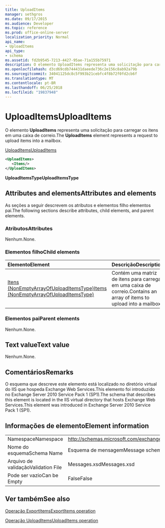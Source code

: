 ```yaml
---
title: UploadItems
manager: sethgros
ms.date: 09/17/2015
ms.audience: Developer
ms.topic: reference
ms.prod: office-online-server
localization_priority: Normal
api_name:
- UploadItems
api_type:
- schema
ms.assetid: fd2b9545-7213-4427-95ae-71a155b75971
description: O elemento UploadItems representa uma solicitação para carregar os itens em uma caixa de correio.
ms.openlocfilehash: d3cd69cdb744431daeede736c2e156c8ab92a79b
ms.sourcegitcommit: 34041125dc8c5f993b21cebfc4f8b72f0fd2cb6f
ms.translationtype: MT
ms.contentlocale: pt-BR
ms.lasthandoff: 06/25/2018
ms.locfileid: "19837948"
---
```

# <a name="uploaditems"></a><span data-ttu-id="14475-103">UploadItems</span><span class="sxs-lookup"><span data-stu-id="14475-103">UploadItems</span></span>

<span data-ttu-id="14475-104">O elemento **UploadItems** representa uma solicitação para carregar os itens em uma caixa de correio.</span><span class="sxs-lookup"><span data-stu-id="14475-104">The **UploadItems** element represents a request to upload items into a mailbox.</span></span> 
  
[<span data-ttu-id="14475-105">UploadItems</span><span class="sxs-lookup"><span data-stu-id="14475-105">UploadItems</span></span>](uploaditems.md)
  
```XML
<UploadItems>
   <Items/>
</UploadItems>
```

 <span data-ttu-id="14475-106">**UploadItemsType**</span><span class="sxs-lookup"><span data-stu-id="14475-106">**UploadItemsType**</span></span>
## <a name="attributes-and-elements"></a><span data-ttu-id="14475-107">Attributes and elements</span><span class="sxs-lookup"><span data-stu-id="14475-107">Attributes and elements</span></span>

<span data-ttu-id="14475-108">As seções a seguir descrevem os atributos e elementos filho elementos pai.</span><span class="sxs-lookup"><span data-stu-id="14475-108">The following sections describe attributes, child elements, and parent elements.</span></span>
  
### <a name="attributes"></a><span data-ttu-id="14475-109">Atributos</span><span class="sxs-lookup"><span data-stu-id="14475-109">Attributes</span></span>

<span data-ttu-id="14475-110">Nenhum.</span><span class="sxs-lookup"><span data-stu-id="14475-110">None.</span></span>
  
### <a name="child-elements"></a><span data-ttu-id="14475-111">Elementos filho</span><span class="sxs-lookup"><span data-stu-id="14475-111">Child elements</span></span>

|<span data-ttu-id="14475-112">**Elemento**</span><span class="sxs-lookup"><span data-stu-id="14475-112">**Element**</span></span>|<span data-ttu-id="14475-113">**Descrição**</span><span class="sxs-lookup"><span data-stu-id="14475-113">**Description**</span></span>|
|:-----|:-----|
|[<span data-ttu-id="14475-114">Itens (NonEmptyArrayOfUploadItemsType)</span><span class="sxs-lookup"><span data-stu-id="14475-114">Items (NonEmptyArrayOfUploadItemsType)</span></span>](items-nonemptyarrayofuploaditemstype.md) <br/> |<span data-ttu-id="14475-115">Contém uma matriz de itens para carregar em uma caixa de correio.</span><span class="sxs-lookup"><span data-stu-id="14475-115">Contains an array of items to upload into a mailbox.</span></span>  <br/> |
   
### <a name="parent-elements"></a><span data-ttu-id="14475-116">Elementos pai</span><span class="sxs-lookup"><span data-stu-id="14475-116">Parent elements</span></span>

<span data-ttu-id="14475-117">Nenhum.</span><span class="sxs-lookup"><span data-stu-id="14475-117">None.</span></span>
  
## <a name="text-value"></a><span data-ttu-id="14475-118">Text value</span><span class="sxs-lookup"><span data-stu-id="14475-118">Text value</span></span>

<span data-ttu-id="14475-119">Nenhum.</span><span class="sxs-lookup"><span data-stu-id="14475-119">None.</span></span>
  
## <a name="remarks"></a><span data-ttu-id="14475-120">Comentários</span><span class="sxs-lookup"><span data-stu-id="14475-120">Remarks</span></span>

<span data-ttu-id="14475-121">O esquema que descreve este elemento está localizado no diretório virtual do IIS que hospeda Exchange Web Services.This elemento foi introduzido no Exchange Server 2010 Service Pack 1 (SP1).</span><span class="sxs-lookup"><span data-stu-id="14475-121">The schema that describes this element is located in the IIS virtual directory that hosts Exchange Web Services.This element was introduced in Exchange Server 2010 Service Pack 1 (SP1).</span></span>
  
## <a name="element-information"></a><span data-ttu-id="14475-122">Informações de elemento</span><span class="sxs-lookup"><span data-stu-id="14475-122">Element information</span></span>

|||
|:-----|:-----|
|<span data-ttu-id="14475-123">Namespace</span><span class="sxs-lookup"><span data-stu-id="14475-123">Namespace</span></span>  <br/> |http://schemas.microsoft.com/exchange/services/2006/messages  <br/> |
|<span data-ttu-id="14475-124">Nome do esquema</span><span class="sxs-lookup"><span data-stu-id="14475-124">Schema Name</span></span>  <br/> |<span data-ttu-id="14475-125">Esquema de mensagem</span><span class="sxs-lookup"><span data-stu-id="14475-125">Message schema</span></span>  <br/> |
|<span data-ttu-id="14475-126">Arquivo de validação</span><span class="sxs-lookup"><span data-stu-id="14475-126">Validation File</span></span>  <br/> |<span data-ttu-id="14475-127">Messages.xsd</span><span class="sxs-lookup"><span data-stu-id="14475-127">Messages.xsd</span></span>  <br/> |
|<span data-ttu-id="14475-128">Pode ser vazio</span><span class="sxs-lookup"><span data-stu-id="14475-128">Can be Empty</span></span>  <br/> |<span data-ttu-id="14475-129">False</span><span class="sxs-lookup"><span data-stu-id="14475-129">False</span></span>  <br/> |
   
## <a name="see-also"></a><span data-ttu-id="14475-130">Ver também</span><span class="sxs-lookup"><span data-stu-id="14475-130">See also</span></span>



[<span data-ttu-id="14475-131">Operação ExportItems</span><span class="sxs-lookup"><span data-stu-id="14475-131">ExportItems operation</span></span>](exportitems-operation.md)
  
[<span data-ttu-id="14475-132">Operação UploadItems</span><span class="sxs-lookup"><span data-stu-id="14475-132">UploadItems operation</span></span>](uploaditems-operation.md)

